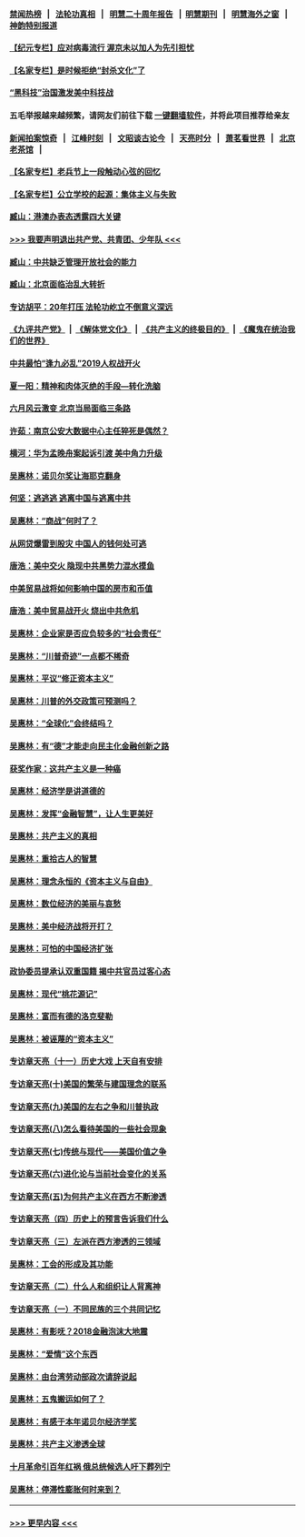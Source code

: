 #### [禁闻热榜](热点新闻.md?=0)  &nbsp;&nbsp;|&nbsp;&nbsp; [法轮功真相](https://github.com/gfw-breaker/truth/blob/master/README.md?=0) &nbsp;&nbsp;|&nbsp;&nbsp; [明慧二十周年报告](https://github.com/gfw-breaker/mh-reports/blob/master/README.md?=0) &nbsp;&nbsp;|&nbsp;&nbsp;[明慧期刊](https://github.com/gfw-breaker/mh-qikan) &nbsp;&nbsp;|&nbsp;&nbsp; [明慧海外之窗](https://github.com/gfw-breaker/mh-news/blob/master/README.md?=0) &nbsp;&nbsp;|&nbsp;&nbsp; [神韵特别报道](https://github.com/gfw-breaker/mh-news/blob/master/shenyun.md?=0)
#### [【纪元专栏】应对病毒流行 渥京未以加人为先引担忧](../pages/nsc423/n11875714.md?t=02240932) 
#### [【名家专栏】是时候拒绝“封杀文化”了](../pages/nsc423/n11814093.md?t=02240932) 
#### [“黑科技”治国激发美中科技战](../pages/nsc423/n11638056.md?t=02240932) 
#### 五毛举报越来越频繁，请网友们前往下载 [一键翻墙软件](https://github.com/gfw-breaker/ssr-accounts)，并将此项目推荐给亲友
#### [新闻拍案惊奇](https://github.com/gfw-breaker/banned-news/blob/master/pages/link4.md) &nbsp;&nbsp;|&nbsp;&nbsp; [江峰时刻](https://github.com/gfw-breaker/banned-news/blob/master/pages/link4.md) &nbsp;&nbsp;|&nbsp;&nbsp; [文昭谈古论今](https://github.com/gfw-breaker/banned-news/blob/master/pages/link4.md) &nbsp;&nbsp;|&nbsp;&nbsp; [天亮时分](https://github.com/gfw-breaker/banned-news/blob/master/pages/link4.md) &nbsp;&nbsp;|&nbsp;&nbsp; [萧茗看世界](https://github.com/gfw-breaker/banned-news/blob/master/pages/link4.md) &nbsp;&nbsp;|&nbsp;&nbsp; [北京老茶馆](https://github.com/gfw-breaker/banned-news/blob/master/pages/link4.md) &nbsp;&nbsp;|&nbsp;&nbsp; 
#### [【名家专栏】老兵节上一段触动心弦的回忆](../pages/nsc423/n11646016.md?t=02240932) 
#### [【名家专栏】公立学校的起源：集体主义与失败](../pages/nsc423/n11601833.md?t=02240932) 
#### [臧山：港澳办表态透露四大关键](../pages/nsc423/n11421628.md?t=02240932) 
#### [>>> 我要声明退出共产党、共青团、少年队 <<<](https://github.com/begood0513/goodnews/blob/master/quit/letter.md) 
#### [臧山：中共缺乏管理开放社会的能力](../pages/nsc423/n11407457.md?t=02240932) 
#### [臧山：北京面临治乱大转折](../pages/nsc423/n11406895.md?t=02240932) 
#### [专访胡平：20年打压 法轮功屹立不倒意义深远](../pages/nsc423/n11398800.md?t=02240932) 
#### [《九评共产党》](https://github.com/begood0513/9ping.md/blob/master/README.md) &nbsp;|&nbsp; [《解体党文化》](../../../../jtdwh.md/blob/master/README.md)  &nbsp;|&nbsp; [《共产主义的终极目的》](../../../../gczydzjmd.md/blob/master/README.md) &nbsp;|&nbsp; [《魔鬼在统治我们的世界》](../../../../mgztzwmdsj.md/blob/master/README.md) 
#### [中共最怕“逢九必乱”2019人权战开火](../pages/nsc423/n11385248.md?t=02240932) 
#### [夏一阳：精神和肉体灭绝的手段—转化洗脑](../pages/nsc423/n11368250.md?t=02240932) 
#### [六月风云激变 北京当局面临三条路](../pages/nsc423/n11313668.md?t=02240932) 
#### [许茹：南京公安大数据中心主任猝死是偶然？](../pages/nsc423/n11064744.md?t=02240932) 
#### [横河：华为孟晚舟案起诉引渡 美中角力升级](../pages/nsc423/n11027230.md?t=02240932) 
#### [吴惠林：诺贝尔奖让海耶克翻身](../pages/nsc423/n10890049.md?t=02240932) 
#### [何坚：逃逃逃 逃离中国与逃离中共](../pages/nsc423/n10592891.md?t=02240932) 
#### [吴惠林：“商战”何时了？](../pages/nsc423/n10573558.md?t=02240932) 
#### [从网贷爆雷到股灾 中国人的钱何处可逃](../pages/nsc423/n10572800.md?t=02240932) 
#### [唐浩：美中交火 隐现中共黑势力混水摸鱼](../pages/nsc423/n10544040.md?t=02240932) 
#### [中美贸易战将如何影响中国的房市和币值](../pages/nsc423/n10543697.md?t=02240932) 
#### [唐浩：美中贸易战开火 烧出中共危机](../pages/nsc423/n10540126.md?t=02240932) 
#### [吴惠林：企业家是否应负较多的“社会责任”](../pages/nsc423/n10535022.md?t=02240932) 
#### [吴惠林：“川普奇迹”一点都不稀奇](../pages/nsc423/n10512808.md?t=02240932) 
#### [吴惠林：平议“修正资本主义”](../pages/nsc423/n10495724.md?t=02240932) 
#### [吴惠林：川普的外交政策可预测吗？](../pages/nsc423/n10462387.md?t=02240932) 
#### [吴惠林：“全球化”会终结吗？](../pages/nsc423/n10452838.md?t=02240932) 
#### [吴惠林：有“德”才能走向民主化金融创新之路](../pages/nsc423/n10432292.md?t=02240932) 
#### [获奖作家：这共产主义是一种癌](../pages/nsc423/n10431541.md?t=02240932) 
#### [吴惠林：经济学是讲道德的](../pages/nsc423/n10398014.md?t=02240932) 
#### [吴惠林：发挥“金融智慧”，让人生更美好](../pages/nsc423/n10375019.md?t=02240932) 
#### [吴惠林：共产主义的真相](../pages/nsc423/n10351394.md?t=02240932) 
#### [吴惠林：重拾古人的智慧](../pages/nsc423/n10337691.md?t=02240932) 
#### [吴惠林：理念永恒的《资本主义与自由》](../pages/nsc423/n10316274.md?t=02240932) 
#### [吴惠林：数位经济的美丽与哀愁](../pages/nsc423/n10292946.md?t=02240932) 
#### [吴惠林：美中经济战将开打？](../pages/nsc423/n10258825.md?t=02240932) 
#### [吴惠林：可怕的中国经济扩张](../pages/nsc423/n10219147.md?t=02240932) 
#### [政协委员提承认双重国籍 揭中共官员过客心态](../pages/nsc423/n10208809.md?t=02240932) 
#### [吴惠林：现代“桃花源记”](../pages/nsc423/n10185234.md?t=02240932) 
#### [吴惠林：富而有德的洛克斐勒](../pages/nsc423/n10142264.md?t=02240932) 
#### [吴惠林：被诬蔑的“资本主义”](../pages/nsc423/n10124816.md?t=02240932) 
#### [专访章天亮（十一）历史大戏 上天自有安排](../pages/nsc423/n10094905.md?t=02240932) 
#### [专访章天亮(十)美国的繁荣与建国理念的联系](../pages/nsc423/n10094899.md?t=02240932) 
#### [专访章天亮(九)美国的左右之争和川普执政](../pages/nsc423/n10094889.md?t=02240932) 
#### [专访章天亮(八)怎么看待美国的一些社会现象](../pages/nsc423/n10094857.md?t=02240932) 
#### [专访章天亮(七)传统与现代——美国价值之争](../pages/nsc423/n10093140.md?t=02240932) 
#### [专访章天亮(六)进化论与当前社会变化的关系](../pages/nsc423/n10092036.md?t=02240932) 
#### [专访章天亮(五)为何共产主义在西方不断渗透](../pages/nsc423/n10083620.md?t=02240932) 
#### [专访章天亮（四）历史上的预言告诉我们什么](../pages/nsc423/n10083606.md?t=02240932) 
#### [专访章天亮（三）左派在西方渗透的三领域](../pages/nsc423/n10081115.md?t=02240932) 
#### [吴惠林：工会的形成及其功能](../pages/nsc423/n10080633.md?t=02240932) 
#### [专访章天亮（二）什么人和组织让人背离神](../pages/nsc423/n10076637.md?t=02240932) 
#### [专访章天亮（一）不同民族的三个共同记忆](../pages/nsc423/n10074188.md?t=02240932) 
#### [吴惠林：有影呒？2018金融泡沫大地震](../pages/nsc423/n10040534.md?t=02240932) 
#### [吴惠林：“爱情”这个东西](../pages/nsc423/n10019423.md?t=02240932) 
#### [吴惠林：由台湾劳动部政次请辞说起](../pages/nsc423/n9979679.md?t=02240932) 
#### [吴惠林：五鬼搬运如何了？](../pages/nsc423/n9925338.md?t=02240932) 
#### [吴惠林：有感于本年诺贝尔经济学奖](../pages/nsc423/n9871883.md?t=02240932) 
#### [吴惠林：共产主义渗透全球](../pages/nsc423/n9812748.md?t=02240932) 
#### [十月革命引百年红祸 俄总统候选人吁下葬列宁](../pages/nsc423/n9810182.md?t=02240932) 
#### [吴惠林：停滞性膨胀何时来到？](../pages/nsc423/n9764136.md?t=02240932) 

----
#### [ >>> 更早内容 <<< ](../indexes/nsc423-earlier.md)
